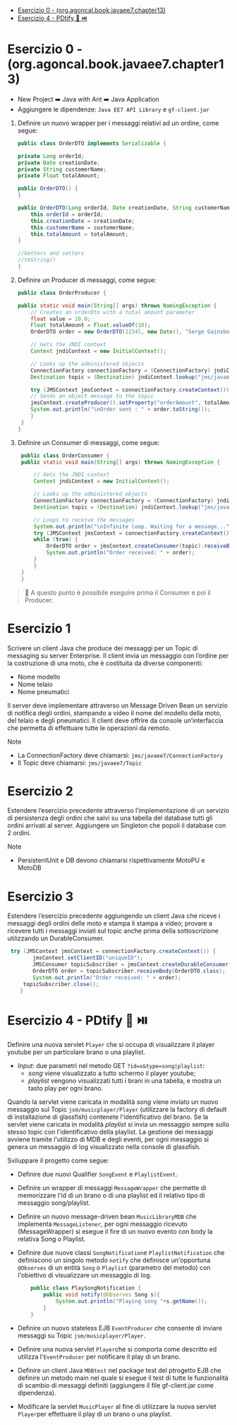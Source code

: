 - [Esercizio 0 - (org.agoncal.book.javaee7.chapter13)](#esercizio-0---orgagoncalbookjavaee7chapter13)
- [Esercizio 4 - PDtify 🎵 ⏯️](#esercizio-4---pdtify--️)

# Esercizio 0 - (org.agoncal.book.javaee7.chapter13)
- New Project ➡️ Java with Ant ➡️ Java Application
- Aggiungere le dipendenze: `Java EE7 API Library` e `gf-client.jar`
  
1. Definire un nuovo wrapper per i messaggi relativi ad un ordine, come segue:
   
    ```java
    public class OrderDTO implements Serializable {

    private Long orderId;
    private Date creationDate;
    private String customerName;
    private Float totalAmount;

    public OrderDTO() {
    }

    public OrderDTO(Long orderId, Date creationDate, String customerName, Float totalAmount) {
        this.orderId = orderId;
        this.creationDate = creationDate;
        this.customerName = customerName;
        this.totalAmount = totalAmount;
    }

    //Getters and setters
    //toString()
    }
    ```
2. Definire un Producer di messaggi, come segue:

    ```java
    public class OrderProducer {

    public static void main(String[] args) throws NamingException {
        // Creates an orderDto with a total amount parameter
        float value = 10.0;
        Float totalAmount = Float.valueOf(10);
        OrderDTO order = new OrderDTO(1234l, new Date(), "Serge Gainsbourg", totalAmount);

        // Gets the JNDI context
        Context jndiContext = new InitialContext();

        // Looks up the administered objects
        ConnectionFactory connectionFactory = (ConnectionFactory) jndiContext.lookup("jms/javaee7/ConnectionFactory");
        Destination topic = (Destination) jndiContext.lookup("jms/javaee7/Topic");

        try (JMSContext jmsContext = connectionFactory.createContext()) {
        // Sends an object message to the topic
        jmsContext.createProducer().setProperty("orderAmount", totalAmount).send(topic, order);
        System.out.println("\nOrder sent : " + order.toString());
        }
     }
    }
    ```
3. Definire un Consumer di messaggi, come segue:
   ```java
    public class OrderConsumer {
    public static void main(String[] args) throws NamingException {

        // Gets the JNDI context
        Context jndiContext = new InitialContext();

        // Looks up the administered objects
        ConnectionFactory connectionFactory = (ConnectionFactory) jndiContext.lookup("jms/javaee7/ConnectionFactory");
        Destination topic = (Destination) jndiContext.lookup("jms/javaee7/Topic");

        // Loops to receive the messages
        System.out.println("\nInfinite loop. Waiting for a message...");
        try (JMSContext jmsContext = connectionFactory.createContext()) {
        while (true) {
            OrderDTO order = jmsContext.createConsumer(topic).receiveBody(OrderDTO.class);
            System.out.println("Order received: " + order);
        }
        }
    }
    }
    ```
> 🚀 A questo punto è possibile eseguire prima il Consumer e poi il Producer.
# Esercizio 1

Scrivere un client Java che produce dei messaggi per un Topic di messaging su server Enterprise. Il client invia un messaggio con l’ordine per la costruzione di una moto, che è costituita da diverse componenti:
- Nome modello
- Nome telaio
- Nome pneumatici
  
Il server deve implementare attraverso un Message Driven Bean un servizio di notifica degli ordini, stampando a video il nome del modello della moto, del telaio e degli pneumatici. Il client deve offrire da console un’interfaccia che permetta di effettuare tutte le operazioni da remoto.

Note
- La ConnectionFactory deve chiamarsi: `jms/javaee7/ConnectionFactory`
- Il Topic deve chiamarsi: `jms/javaee7/Topic`
 
# Esercizio 2

Estendere l’esercizio precedente attraverso l’implementazione di un servizio di persistenza degli ordini che salvi su una tabella del database tutti gli ordini arrivati al server. Aggiungere un Singleton che popoli il database con 2 ordini.

Note
- PersistentUnit e DB devono chiamarsi rispettivamente MotoPU e MotoDB
  
# Esercizio 3

Estendere l’esercizio precedente aggiungendo un client Java che riceve i messaggi degli ordini delle moto e stampa li stampa a video; provare a ricevere tutti i messaggi inviati sul topic anche prima della sottoscrizione utilizzando un DurableConsumer. 

```java
 try (JMSContext jmsContext = connectionFactory.createContext()) {
        jmsContext.setClientID("uniqueID");
        JMSConsumer topicSubscriber = jmsContext.createDurableConsumer((Topic) topic, "uniqueID");
        OrderDTO order = topicSubscriber.receiveBody(OrderDTO.class);
        System.out.println("Order received: " + order);
     topicSubscriber.close();
    }
```

# Esercizio 4 - PDtify 🎵 ⏯️

Definire una nuova servlet `Player` che si occupa di visualizzare il player youtube per un particolare brano o una playlist.

- *Input*: due parametri nel metodo GET `?id=x&type=song|playlist`:
  - _song_  viene visualizzato a tutto schermo il player youtube;
  - _playlist_ vengono visualizzati tutti i brani in una tabella, e mostra un tasto play per ogni brano.

Quando la servlet viene caricata in modalità _song_ viene inviato un nuovo messaggio sul Topic `jsm/musicplayer/Player` (utilizzare la factory di default di installazione di glassfish) contenete l'identificativo del brano. Se la servlet viene caricata in modalità _playlist_  si invia un messaggio sempre sullo stesso topic con l'identificativo della playlist.
La gestione dei messaggi avviene tramite l'utilizzo di MDB e degli eventi, per ogni messaggio si genera un messaggio di log visualizzato nella console di glassfish.

Sviluppare il progetto come segue:


- Definire due nuovi Qualifier `SongEvent` e `PlaylistEvent`. 
- Definire un wrapper di messaggi `MessageWrapper` che permette di memorizzare l'id di un brano o di una playlist ed il relativo tipo di messaggio song/playlist.
- Definire un nuovo message-driven bean `MusicLibraryMDB` che implementa `MessageListener`, per ogni messaggio ricevuto (MessageWrapper) si esegue il fire di un nuovo evento con body la relativa Song o Playlist.
- Definire due nuove classi `SongNotification`e `PlaylistNotification` che definiscono un singolo metodo `notify` che definisce un'opportuna `@Observes` di un entità `Song` o `Playlist` (parametro del metodo) con l'obiettivo di visualizzare un messaggio di log.

    ```java
        public class PlaySongNotification {
            public void notify(@Observes Song s){
                System.out.println("Playing song "+s.getName());
            }
        }
    ```
- Definire un nuovo stateless EJB `EventProducer` che consente di inviare messaggi su Topic `jsm/musicplayer/Player`.
- Definire una nuova servlet `Player`che si comporta come descritto ed utilizza l'`EventProducer` per notificare il play di un brano. 
- Definire un client Java `MDBtest` nel package test del ptrogetto EJB che definire un metodo main nel quale si esegue il test di tutte le funzionalità di scambio di messaggi definiti (aggiungere il file gf-client.jar come dipendenza).
- Modificare la servlet `MusicPlayer` al fine di utilizzare la nuova servlet `Player`per effettuare il play di un brano o una playlist.

